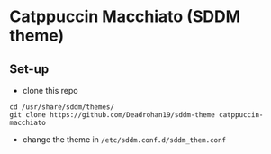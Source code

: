 # Catppuccin Macchiato (SDDM theme)

## Set-up

- clone this repo 
```
cd /usr/share/sddm/themes/
git clone https://github.com/Deadrohan19/sddm-theme catppuccin-macchiato
```

- change the theme in `/etc/sddm.conf.d/sddm_them.conf`
